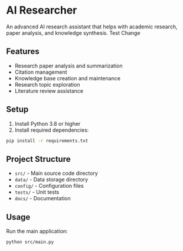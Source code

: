 # AI Researcher

An advanced AI research assistant that helps with academic research, paper analysis, and knowledge synthesis.
Test Change

## Features
- Research paper analysis and summarization
- Citation management
- Knowledge base creation and maintenance
- Research topic exploration
- Literature review assistance

## Setup
1. Install Python 3.8 or higher
2. Install required dependencies:
```bash
pip install -r requirements.txt
```

## Project Structure
- `src/` - Main source code directory
- `data/` - Data storage directory
- `config/` - Configuration files
- `tests/` - Unit tests
- `docs/` - Documentation

## Usage
Run the main application:
```bash
python src/main.py
```
